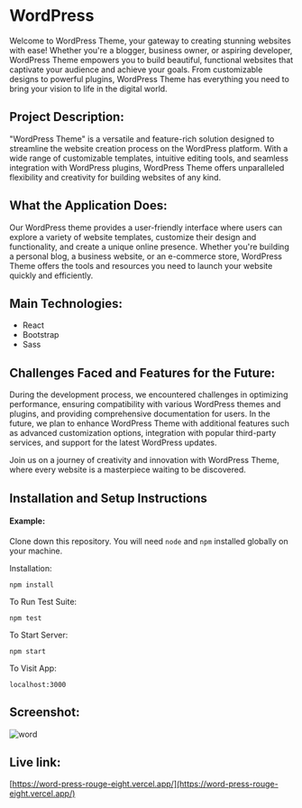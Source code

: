 # WordPress 

Welcome to WordPress Theme, your gateway to creating stunning websites with ease! Whether you're a blogger, business owner, or aspiring developer, WordPress Theme empowers you to build beautiful, functional websites that captivate your audience and achieve your goals. From customizable designs to powerful plugins, WordPress Theme has everything you need to bring your vision to life in the digital world.

## Project Description:

"WordPress Theme" is a versatile and feature-rich solution designed to streamline the website creation process on the WordPress platform. With a wide range of customizable templates, intuitive editing tools, and seamless integration with WordPress plugins, WordPress Theme offers unparalleled flexibility and creativity for building websites of any kind.

## What the Application Does:

Our WordPress theme provides a user-friendly interface where users can explore a variety of website templates, customize their design and functionality, and create a unique online presence. Whether you're building a personal blog, a business website, or an e-commerce store, WordPress Theme offers the tools and resources you need to launch your website quickly and efficiently.

## Main Technologies:

- React
- Bootstrap
- Sass

## Challenges Faced and Features for the Future:

During the development process, we encountered challenges in optimizing performance, ensuring compatibility with various WordPress themes and plugins, and providing comprehensive documentation for users. In the future, we plan to enhance WordPress Theme with additional features such as advanced customization options, integration with popular third-party services, and support for the latest WordPress updates.

Join us on a journey of creativity and innovation with WordPress Theme, where every website is a masterpiece waiting to be discovered.

## Installation and Setup Instructions

#### Example:  

Clone down this repository. You will need `node` and `npm` installed globally on your machine.  

Installation:

`npm install`  

To Run Test Suite:  

`npm test`  

To Start Server:

`npm start`  

To Visit App:

`localhost:3000`  

## Screenshot:

![word](https://github.com/faroukemad/wordPress/assets/124167527/ec330be9-4878-4b8c-b1ba-d2ba3bf00434)

## Live link:

[https://word-press-rouge-eight.vercel.app/](https://word-press-rouge-eight.vercel.app/)

